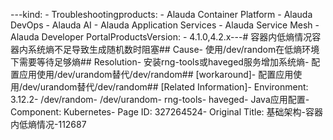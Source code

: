 ---kind:   - Troubleshootingproducts:    - Alauda Container Platform   - Alauda DevOps   - Alauda AI   - Alauda Application Services   - Alauda Service Mesh   - Alauda Developer PortalProductsVersion:   - 4.1.0,4.2.x---<!-- A type of document that involves encountering a fault, diag...it, performing root cause analysis, and providing solutions. --># 容器内低熵情况容器内系统熵不足导致生成随机数时阻塞## Cause- 使用/dev/random在低熵环境下需要等待足够熵## Resolution- 安装rng-tools或haveged服务增加系统熵- 配置应用使用/dev/urandom替代/dev/random## [workaround]- 配置应用使用/dev/urandom替代/dev/random## [Related Information]- Environment: 3.12.2- /dev/random- /dev/urandom- rng-tools- haveged- Java应用配置- Component: Kubernetes- Page ID: 327264524- Original Title: 基础架构-容器内低熵情况-112687